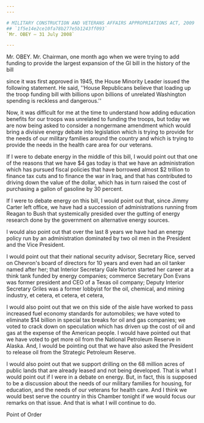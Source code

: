 ```yaml
---
---

# MILITARY CONSTRUCTION AND VETERANS AFFAIRS APPROPRIATIONS ACT, 2009
## `1f5e14e2ce10fa78b277e5b1243ff093`
`Mr. OBEY — 31 July 2008`

---
```



Mr. OBEY. Mr. Chairman, one month ago when we were trying to add 
funding to provide the largest expansion of the GI bill in the history 
of the bill


since it was first approved in 1945, the House Minority Leader issued 
the following statement. He said, ''House Republicans believe that 
loading up the troop funding bill with billions upon billions of 
unrelated Washington spending is reckless and dangerous.''

Now, it was difficult for me at the time to understand how adding 
education benefits for our troops was unrelated to funding the troops, 
but today we are now being asked to consider a nongermane amendment 
which would bring a divisive energy debate into legislation which is 
trying to provide for the needs of our military families around the 
country and which is trying to provide the needs in the health care 
area for our veterans.

If I were to debate energy in the middle of this bill, I would point 
out that one of the reasons that we have $4 gas today is that we have 
an administration which has pursued fiscal policies that have borrowed 
almost $2 trillion to finance tax cuts and to finance the war in Iraq, 
and that has contributed to driving down the value of the dollar, which 
has in turn raised the cost of purchasing a gallon of gasoline by 30 
percent.

If I were to debate energy on this bill, I would point out that, 
since Jimmy Carter left office, we have had a succession of 
administrations running from Reagan to Bush that systemically presided 
over the gutting of energy research done by the government on 
alternative energy sources.

I would also point out that over the last 8 years we have had an 
energy policy run by an administration dominated by two oil men in the 
President and the Vice President.

I would point out that their national security advisor, Secretary 
Rice, served on Chevron's board of directors for 10 years and even had 
an oil tanker named after her; that Interior Secretary Gale Norton 
started her career at a think tank funded by energy companies; commerce 
Secretary Don Evans was former president and CEO of a Texas oil 
company; Deputy Interior Secretary Griles was a former lobbyist for the 
oil, chemical, and mining industry, et cetera, et cetera, et cetera,

I would also point out that we on this side of the aisle have worked 
to pass increased fuel economy standards for automobiles; we have voted 
to eliminate $14 billion in special tax breaks for oil and gas 
companies; we voted to crack down on speculation which has driven up 
the cost of oil and gas at the expense of the American people. I would 
have pointed out that we have voted to get more oil from the National 
Petroleum Reserve in Alaska. And, I would be pointing out that we have 
also asked the President to release oil from the Strategic Petroleum 
Reserve.



I would also point out that we support drilling on the 68 million 
acres of public lands that are already leased and not being developed. 
That is what I would point out if I were in a debate on energy. But, in 
fact, this is supposed to be a discussion about the needs of our 
military families for housing, for education, and the needs of our 
veterans for health care. And I think we would best serve the country 
in this Chamber tonight if we would focus our remarks on that issue. 
And that is what I will continue to do.
















 Point of Order
